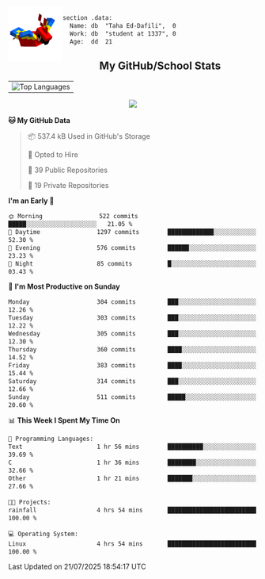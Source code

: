 <img src="parrot_fly_flipped.gif" align="left" height="110">


```assembly
section .data:
  Name: db  "Taha Ed-Dafili",  0
  Work: db  "student at 1337", 0
  Age:  dd  21
```


<div align="center">
  <h2>My GitHub/School Stats</h2>
</div>
<table align="center">
  <tr>
    <td align="center"><img width="450" src="https://github-readme-stats.vercel.app/api/top-langs/?username=0rayn&layout=compact&theme=github_dark&hide=html,makefile,css&exclude_repo=Yona2.0,Nand2Tetris&hide_border=true&langs_count=6" alt="Top Languages" /></td>
<!--     <td align="center"><img src="https://github-readme-streak-stats.herokuapp.com?user=0rayn&theme=github-dark-blue&hide_border=true&border_radius=5" alt="GitHub Streak" /></td>
  </tr> -->
</table>
 <p align="center">
  <a href="https://github.com/0rayn">
    <img src="https://komarev.com/ghpvc/?username=0rayn&color=blue&style=flat)" />
  </a>
</p>

<!--START_SECTION:waka-->
**🐱 My GitHub Data** 

> 📦 537.4 kB Used in GitHub's Storage 
 > 
> 💼 Opted to Hire
 > 
> 📜 39 Public Repositories 
 > 
> 🔑 19 Private Repositories 
 > 
**I'm an Early 🐤** 

```text
🌞 Morning                522 commits         █████░░░░░░░░░░░░░░░░░░░░   21.05 % 
🌆 Daytime                1297 commits        █████████████░░░░░░░░░░░░   52.30 % 
🌃 Evening                576 commits         ██████░░░░░░░░░░░░░░░░░░░   23.23 % 
🌙 Night                  85 commits          █░░░░░░░░░░░░░░░░░░░░░░░░   03.43 % 
```
📅 **I'm Most Productive on Sunday** 

```text
Monday                   304 commits         ███░░░░░░░░░░░░░░░░░░░░░░   12.26 % 
Tuesday                  303 commits         ███░░░░░░░░░░░░░░░░░░░░░░   12.22 % 
Wednesday                305 commits         ███░░░░░░░░░░░░░░░░░░░░░░   12.30 % 
Thursday                 360 commits         ████░░░░░░░░░░░░░░░░░░░░░   14.52 % 
Friday                   383 commits         ████░░░░░░░░░░░░░░░░░░░░░   15.44 % 
Saturday                 314 commits         ███░░░░░░░░░░░░░░░░░░░░░░   12.66 % 
Sunday                   511 commits         █████░░░░░░░░░░░░░░░░░░░░   20.60 % 
```


📊 **This Week I Spent My Time On** 

```text
💬 Programming Languages: 
Text                     1 hr 56 mins        ██████████░░░░░░░░░░░░░░░   39.69 % 
C                        1 hr 36 mins        ████████░░░░░░░░░░░░░░░░░   32.66 % 
Other                    1 hr 21 mins        ███████░░░░░░░░░░░░░░░░░░   27.66 % 

🐱‍💻 Projects: 
rainfall                 4 hrs 54 mins       █████████████████████████   100.00 % 

💻 Operating System: 
Linux                    4 hrs 54 mins       █████████████████████████   100.00 % 
```


 Last Updated on 21/07/2025 18:54:17 UTC
<!--END_SECTION:waka-->
